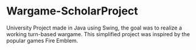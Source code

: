 # Wargame-ScholarProject
University Project made in Java using Swing, the goal was to realize a working turn-based wargame. This simplified project was inspired by the popular games Fire Emblem.
